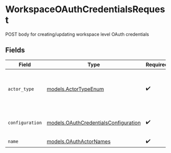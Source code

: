 # WorkspaceOAuthCredentialsRequest

POST body for creating/updating workspace level OAuth credentials


## Fields

| Field                                                                              | Type                                                                               | Required                                                                           | Description                                                                        | Example                                                                            |
| ---------------------------------------------------------------------------------- | ---------------------------------------------------------------------------------- | ---------------------------------------------------------------------------------- | ---------------------------------------------------------------------------------- | ---------------------------------------------------------------------------------- |
| `actor_type`                                                                       | [models.ActorTypeEnum](../models/actortypeenum.md)                                 | :heavy_check_mark:                                                                 | Whether you're setting this override for a source or destination                   |                                                                                    |
| `configuration`                                                                    | [models.OAuthCredentialsConfiguration](../models/oauthcredentialsconfiguration.md) | :heavy_check_mark:                                                                 | The values required to configure the source.                                       | {<br/>"user": "charles"<br/>}                                                      |
| `name`                                                                             | [models.OAuthActorNames](../models/oauthactornames.md)                             | :heavy_check_mark:                                                                 | N/A                                                                                |                                                                                    |